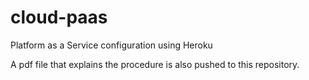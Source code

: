 # cloud-paas

Platform as a Service configuration using Heroku

A pdf file that explains the procedure is also pushed to this repository.
